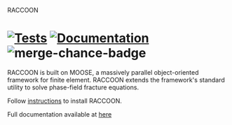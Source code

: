 RACCOON 

[![Tests](https://github.com/hugary1995/raccoon/actions/workflows/tests.yml/badge.svg)](https://github.com/hugary1995/raccoon/actions/workflows/tests.yml) [![Documentation](https://github.com/hugary1995/raccoon/actions/workflows/build_docs.yml/badge.svg)](https://github.com/hugary1995/raccoon/actions/workflows/build_docs.yml) ![merge-chance-badge](https://img.shields.io/endpoint?url=https%3A%2F%2Fmerge-chance.info%2Fbadge%3Frepo%3Dhugary1995/raccoon)
=======

RACCOON is built on MOOSE, a massively parallel object-oriented framework for finite element.
RACCOON extends the framework's standard utility to solve phase-field fracture equations.

Follow [instructions](https://hugary1995.github.io/raccoon/getting_started/install.html) to install RACCOON.

Full documentation available at [here](https://hugary1995.github.io/raccoon/index.html)
